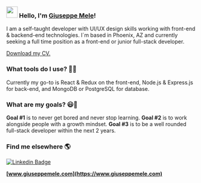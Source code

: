 ### <img src="https://media.giphy.com/media/hvRJCLFzcasrR4ia7z/giphy.gif" width="30px"> Hello, I'm [Giuseppe Mele](https://www.giuseppemele.com/)!

I am a self-taught developer with UI/UX design skills working with front-end & backend-end technologies. I´m based in Phoenix, AZ and currently seeking a full time position as a front-end or junior full-stack developer.

[Download my CV.](https://www.giuseppemele.com/static/media/resume.151f21b5.pdf)

### What tools do I use? 👨‍💻

Currently my go-to is React & Redux on the front-end, Node.js & Express.js for back-end, and MongoDB or PostgreSQL for database. 

### What are my goals? 😃🧾

**Goal #1** is to never get bored and never stop learning. **Goal #2** is to work alongside people with a growth mindset. **Goal #3** is to be a well rounded full-stack developer within the next 2 years. 



### Find me elsewhere 🌎

[![Linkedin Badge](https://img.shields.io/badge/-LinkedIn-blue?style=flat-square&logo=Linkedin&logoColor=white&link=https://www.linkedin.com/in/harshkumarkhatri/)](https://www.linkedin.com/in/ggmele1/)


**[www.giuseppemele.com](https://www.giuseppemele.com)**





<!--
**ggmele1/ggmele1** is a ✨ _special_ ✨ repository because its `README.md` (this file) appears on your GitHub profile.

Here are some ideas to get you started:

- 🔭 I’m currently working on ...
- 🌱 I’m currently learning ...
- 👯 I’m looking to collaborate on ...
- 🤔 I’m looking for help with ...
- 💬 Ask me about ...
- 📫 How to reach me: ...
- 😄 Pronouns: ...
- ⚡ Fun fact: ...
-->
